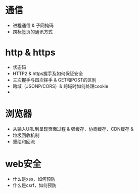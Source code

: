 # 通信
- 进程通信 & 子网掩码
- 跨标签页的通讯方式

# http & https
- 状态码 
- HTTP2 & https握手及如何保证安全
- 三次握手与四次挥手 & GET和POST的区别
- 跨域（JSONP/CORS）& 跨域时如何处理cookie
- 

# 浏览器
- 从输入URL到呈现页面过程 & 强缓存、协商缓存、CDN缓存 & 
- 垃圾回收机制
- 重绘和回流

# web安全
- 什么是xss，如何预防
- 什么是csrf，如何预防
